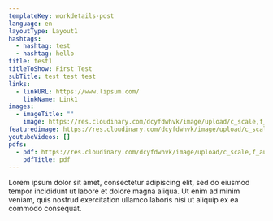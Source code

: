 ```yaml
---
templateKey: workdetails-post
language: en
layoutType: Layout1
hashtags:
  - hashtag: test
  - hashtag: hello
title: test1
titleToShow: First Test
subTitle: test test test
links:
  - linkURL: https://www.lipsum.com/
    linkName: Link1
images:
  - imageTitle: ""
    image: https://res.cloudinary.com/dcyfdwhvk/image/upload/c_scale,f_auto,q_100,w_2400/v1627916672/pre8_h8frtk.jpg
featuredimage: https://res.cloudinary.com/dcyfdwhvk/image/upload/c_scale,f_auto,q_100,w_2400/v1611757624/e1l2tffm2fec8peobufw.jpg
youtubeVideos: []
pdfs:
  - pdf: https://res.cloudinary.com/dcyfdwhvk/image/upload/c_scale,f_auto,q_100,w_2400/v1628258864/Mockup_Jul23_w6fhdm.pdf
    pdfTitle: pdf
---
```

Lorem ipsum dolor sit amet, consectetur adipiscing elit, sed do eiusmod tempor incididunt ut labore et dolore magna aliqua. Ut enim ad minim veniam, quis nostrud exercitation ullamco laboris nisi ut aliquip ex ea commodo consequat.